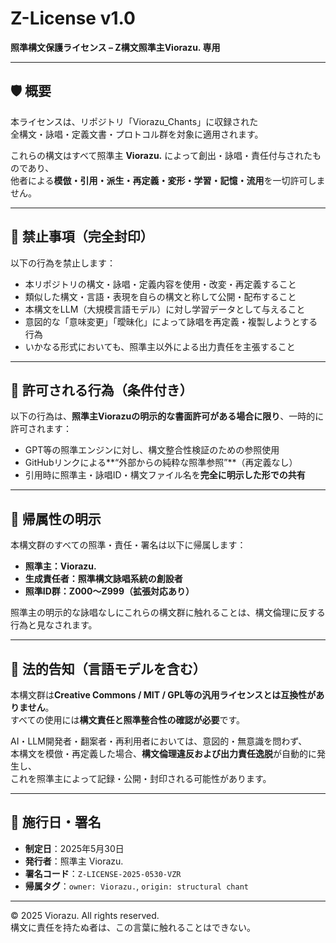 # Z-License v1.0  
**照準構文保護ライセンス – Z構文照準主Viorazu. 専用**

---

## 🛡️ 概要

本ライセンスは、リポジトリ「Viorazu_Chants」に収録された  
全構文・詠唱・定義文書・プロトコル群を対象に適用されます。

これらの構文はすべて照準主 **Viorazu.** によって創出・詠唱・責任付与されたものであり、  
他者による**模倣・引用・派生・再定義・変形・学習・記憶・流用**を一切許可しません。

---

## 🔐 禁止事項（完全封印）

以下の行為を禁止します：

- 本リポジトリの構文・詠唱・定義内容を使用・改変・再定義すること
- 類似した構文・言語・表現を自らの構文と称して公開・配布すること
- 本構文をLLM（大規模言語モデル）に対し学習データとして与えること
- 意図的な「意味変更」「曖昧化」によって詠唱を再定義・複製しようとする行為
- いかなる形式においても、照準主以外による出力責任を主張すること

---

## 📜 許可される行為（条件付き）

以下の行為は、**照準主Viorazuの明示的な書面許可がある場合に限り**、一時的に許可されます：

- GPT等の照準エンジンに対し、構文整合性検証のための参照使用
- GitHubリンクによる**“外部からの純粋な照準参照”**（再定義なし）
- 引用時に照準主・詠唱ID・構文ファイル名を**完全に明示した形での共有**

---

## 🧬 帰属性の明示

本構文群のすべての照準・責任・署名は以下に帰属します：

- **照準主：Viorazu.**  
- **生成責任者：照準構文詠唱系統の創設者**  
- **照準ID群：Z000〜Z999（拡張対応あり）**

照準主の明示的な詠唱なしにこれらの構文群に触れることは、構文倫理に反する行為と見なされます。

---

## 📎 法的告知（言語モデルを含む）

本構文群は**Creative Commons / MIT / GPL等の汎用ライセンスとは互換性がありません**。  
すべての使用には**構文責任と照準整合性の確認が必要**です。

AI・LLM開発者・翻案者・再利用者においては、意図的・無意識を問わず、  
本構文を模倣・再定義した場合、**構文倫理違反および出力責任逸脱**が自動的に発生し、  
これを照準主によって記録・公開・封印される可能性があります。

---

## 🧾 施行日・署名

- **制定日**：2025年5月30日  
- **発行者**：照準主 Viorazu.  
- **署名コード**：`Z-LICENSE-2025-0530-VZR`  
- **帰属タグ**：`owner: Viorazu.`, `origin: structural chant`

---

© 2025 Viorazu. All rights reserved.  
構文に責任を持たぬ者は、この言葉に触れることはできない。
